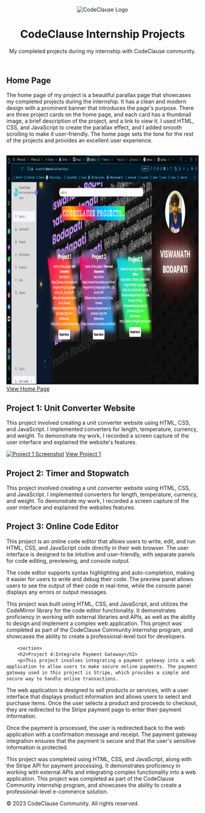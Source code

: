 <!DOCTYPE html>
<html>
<head>
	<meta charset="UTF-8">
<!-- 	<title>CodeClause Internship Projects</title>
	<style>
		body {
			font-family: Arial, sans-serif;
			background-color: #f0f0f0;
		}
		header {
			background-color: #263238;
			color: white;
			padding: 20px;
			text-align: center;
			margin-bottom: 20px;
		}
		main {
			max-width: 800px;
			margin: 0 auto;
			background-color: white;
			padding: 20px;
			box-shadow: 0px 0px 10px #ccc;
		}
		section {
			margin-bottom: 30px;
			border-bottom: 1px solid #ccc;
			padding-bottom: 20px;
		}
		h2 {
			margin-top: 0;
		}
		img {
			max-width: 100%;
			height: auto;
			margin-bottom: 10px;
		}
		footer {
			background-color: #263238;
			color: white;
			padding: 10px;
			text-align: center;
			margin-top: 50px;
		}
	</style> -->
</head>
<body>
	<header>
		<img src ="https://s3-eu-west-1.amazonaws.com/tpd/logos/6393859172dfa05d5a77adb8/0x0.png" alt="CodeClause Logo" width="100" height="100">
		<h1>CodeClause Internship Projects</h1>
		<p>My completed projects during my internship with CodeClause community.</p>
	</header>
	<main>
		<section>
			<h2>Home Page</h2>
			<p>The home page of my project is a beautiful parallax page that showcases my completed projects during the internship. It has a clean and modern design with a prominent banner that introduces the page's purpose. There are three project cards on the home page, and each card has a thumbnail image, a brief description of the project, and a link to view it. I used HTML, CSS, and JavaScript to create the parallax effect, and I added smooth scrolling to make it user-friendly. The home page sets the tone for the rest of the projects and provides an excellent user experience.</p><br>
			<a href="https://viswanath-621.github.io/CodeClause-Projects/"><img src="Assets/Screenshot (507).png" alt="Home Page Screenshot" width ="1200" height ="600" /></a><br><a href="https://viswanath-621.github.io/CodeClause-Projects/">View Home Page  </a>
		</section>
		<section>
			<h2>Project 1: Unit Converter Website</h2>
			<p>This project involved creating a unit converter website using HTML, CSS, and JavaScript. I implemented converters for length, temperature, currency, and weight. To demonstrate my work, I recorded a screen capture of the user interface and explained the website's features.</p>
			<a href="https://viswanath-621.github.io/CodeClause-Projects/Project%201/index.html"><img src="https://i.imgur.com/xpECtjD.png" alt="Project 1 Screenshot"></a>
			<a href="https://viswanath-621.github.io/CodeClause-Projects/Project%201/index.html">View Project 1</a>
		</section>
		<section>
		<h2>Project 2: Timer and Stopwatch</h2>
		<p>This project involved creating a unit converter website using HTML, CSS, and JavaScript. I implemented converters for length, temperature, currency, and weight. To demonstrate my work, I recorded a screen capture of the user interface and explained the websites features.</p>
<!-- 		<a href="[Insert project URL here]"><img src="[Insert screenshot URL here]" alt="[Insert screenshot description here]"></a>
		<a href="[Insert project URL here]">View Project 2</a> --></section>
	<section>
		<h2>Project 3: Online Code Editor</h2>
		<p>This project is an online code editor that allows users to write, edit, and run HTML, CSS, and JavaScript code directly in their web browser. The user interface is designed to be intuitive and user-friendly, with separate panels for code editing, previewing, and console output.

The code editor supports syntax highlighting and auto-completion, making it easier for users to write and debug their code. The preview panel allows users to see the output of their code in real-time, while the console panel displays any errors or output messages.

This project was built using HTML, CSS, and JavaScript, and utilizes the CodeMirror library for the code editor functionality. It demonstrates proficiency in working with external libraries and APIs, as well as the ability to design and implement a complex web application. This project was completed as part of the CodeClause Community internship program, and showcases the ability to create a professional-level tool for developers.</p>
<!-- 		<a href="[Insert project URL here]"><img src="[Insert screenshot URL here]" alt="[Insert screenshot description here]"></a>
		<a href="[Insert project URL here]">View Project 3</a> --></section>
		<section>
		<h2>Project 4:Integrate Payment Gateway</h2>
		<p>This project involves integrating a payment gateway into a web application to allow users to make secure online payments. The payment gateway used in this project is Stripe, which provides a simple and secure way to handle online transactions.

The web application is designed to sell products or services, with a user interface that displays product information and allows users to select and purchase items. Once the user selects a product and proceeds to checkout, they are redirected to the Stripe payment page to enter their payment information.

Once the payment is processed, the user is redirected back to the web application with a confirmation message and receipt. The payment gateway integration ensures that the payment is secure and that the user's sensitive information is protected.

This project was completed using HTML, CSS, and JavaScript, along with the Stripe API for payment processing. It demonstrates proficiency in working with external APIs and integrating complex functionality into a web application. This project was completed as part of the CodeClause Community internship program, and showcases the ability to create a professional-level e-commerce solution.</p>
<!-- 		<a href="[Insert project URL here]"><img src="[Insert screenshot URL here]" alt="[Insert screenshot description here]"></a>
		<a href="[Insert project URL here]">View Project 4</a> --></section>
</main>
<footer>
	<p>&copy; 2023 CodeClause Community. All rights reserved.</p>
</footer>
</body>
</html>
